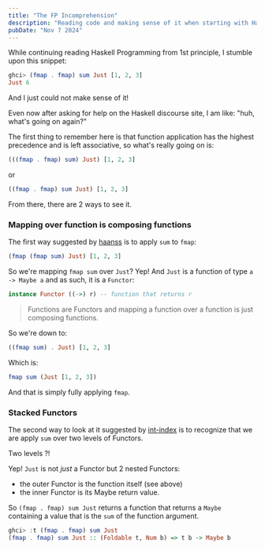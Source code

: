 ```yaml
---
title: "The FP Incomprehension"
description: "Reading code and making sense of it when starting with Haskell"
pubDate: "Nov 7 2024"
---
```


While continuing reading Haskell Programming from 1st principle, I stumble upon
this snippet:

```haskell
ghci> (fmap . fmap) sum Just [1, 2, 3]
Just 6
```

And I just could not make sense of it!

Even now after asking for help on the Haskell discourse site, I am like: "huh, what's going on again?"

The first thing to remember here is that function application has the highest precedence and
is left associative, so what's really going on is:

```haskell
(((fmap . fmap) sum) Just) [1, 2, 3]
```

or

```haskell
((fmap . fmap) sum Just) [1, 2, 3]
```

From there, there are 2 ways to see it.

### Mapping over function is composing functions

The first way suggested by [haanss](https://discourse.haskell.org/t/understanding-evaluation-with-fmaps/10689/2?u=applequist) is to apply `sum` to `fmap`:

```haskell
(fmap (fmap sum) Just) [1, 2, 3]
```

So we're mapping `fmap sum` over `Just`? Yep! And `Just` is a function of type `a -> Maybe a` and as such, it is a `Functor`:

```haskell
instance Functor ((->) r) -- function that returns r
```

> Functions are Functors and mapping a function over a function is just composing functions.

So we're down to:

```haskell
((fmap sum) . Just) [1, 2, 3]
```

Which is:

```haskell
fmap sum (Just [1, 2, 3])
```

And that is simply fully applying `fmap`.

### Stacked Functors

The second way to look at it suggested by [int-index](https://discourse.haskell.org/t/understanding-evaluation-with-fmaps/10689/4?u=applequist) is to recognize that we are apply `sum` over
two levels of Functors.

Two levels ?!

Yep! `Just` is not _just_ a Functor but 2 nested Functors:

- the outer Functor is the function itself (see above)
- the inner Functor is its Maybe return value.

So `(fmap . fmap) sum Just` returns a function that returns a `Maybe` containing a value that is the `sum` of the function argument.

```haskell
ghci> :t (fmap . fmap) sum Just
(fmap . fmap) sum Just :: (Foldable t, Num b) => t b -> Maybe b
```
